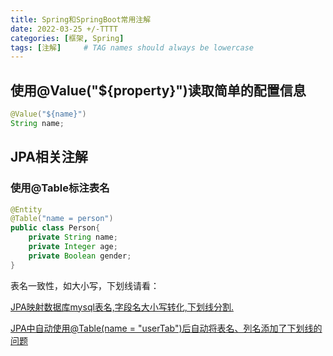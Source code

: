 ```yaml
---
title: Spring和SpringBoot常用注解
date: 2022-03-25 +/-TTTT
categories: [框架, Spring]
tags: [注解]     # TAG names should always be lowercase
---
```


## 使用@Value("${property}")读取简单的配置信息
```java
@Value("${name}")
String name;
```

## JPA相关注解
### 使用@Table标注表名

```java
@Entity
@Table("name = person")
public class Person{
    private String name;
    private Integer age;
    private Boolean gender;
}
```

表名一致性，如大小写，下划线请看：

[JPA映射数据库mysql表名,字段名大小写转化,下划线分割.](https://blog.csdn.net/kaige8312/article/details/103372084)

[JPA中自动使用@Table(name = "userTab")后自动将表名、列名添加了下划线的问题](https://www.cnblogs.com/songxingzhu/p/9835683.html)